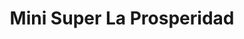 ---
title: "Mini Super La Prosperidad"
url: /david/mini-super-la-prosperidad/
shop: Lebensmittel
---